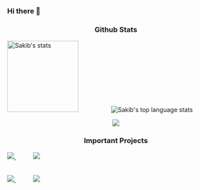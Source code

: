 ### Hi there 👋


<!-- Github Stats -->

<h3 align="center"> Github Stats </h3>
<!--
            &nbsp; -> space
            &emsp; -> 4x(&nbsp;)
-->
<p align="left">
    <img height="165" src="https://github-readme-stats.vercel.app/api?username=srdo96&count_private=true&include_all_commits=true&theme=tokyonight" alt="Sakib's stats" /> &emsp;&emsp;&emsp;&emsp;&nbsp;&nbsp;&nbsp;
    <img src="https://github-readme-stats.vercel.app/api/top-langs/?username=srdo96&layout=compact&theme=tokyonight" alt="Sakib's top language stats" />
</p>

<!--  -->
<p align="center">
  
  <img src="http://github-readme-streak-stats.herokuapp.com?user=srdo96&theme=tokyonight&date_format=j%20M%5B%20Y%5D&border=1A1B27"/>
    
</p>

<!-- Github Stats -->

<!-- ###########################################  ########################################### -->
<!-- ###########################################  ########################################### -->

<!-- Important Projects -->

<h3 align="center"> Important Projects </h3>
            
<a href="https://github.com/srdo96/manufacturer-website-client-side">
  <img src="https://github-readme-stats.vercel.app/api/pin/?username=srdo96&repo=manufacturer-website-client-side&layout=compact&theme=tokyonight" />
</a>
            &emsp;&emsp;&nbsp;&nbsp;
<a href="https://github.com/srdo96/manufacturer-website-server-side">
  <img src="https://github-readme-stats.vercel.app/api/pin/?username=srdo96&repo=manufacturer-website-server-side&layout=compact&theme=tokyonight" />
</a>  
<br/><br/><br/>
<a href="https://github.com/srdo96/warehouse-management-website-client-side">
  <img src="https://github-readme-stats.vercel.app/api/pin/?username=srdo96&repo=warehouse-management-website-client-side&layout=compact&theme=tokyonight" />
</a>  
 &emsp;&emsp;&nbsp;&nbsp;
<a href="https://github.com/srdo96/warehouse-management-website-server-side">
  <img src="https://github-readme-stats.vercel.app/api/pin/?username=srdo96&repo=warehouse-management-website-server-side&layout=compact&theme=tokyonight" />
</a>  
            
</p>


<!-- Important Projects -->
